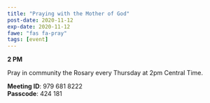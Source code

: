 ```yaml
---
title: "Praying with the Mother of God"
post-date: 2020-11-12
exp-date: 2020-11-12
fawe: "fas fa-pray"
tags: [event]
---
```

**2 PM**

Pray in community the Rosary every Thursday at 2pm Central Time.

<b>Meeting ID</b>: 979 681 8222
<br>
<b>Passcode</b>: 424 181